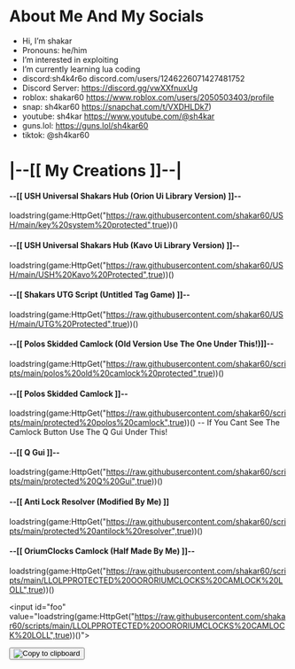 # About Me And My Socials

- Hi, I’m shakar
- Pronouns: he/him
- I’m interested in exploiting
- I’m currently learning lua coding
- discord:sh4k4r6o discord.com/users/1246226071427481752
- Discord Server: https://discord.gg/vwXXfnuxUg
- roblox: shakar60 https://www.roblox.com/users/2050503403/profile
- snap: sh4kar60 https://snapchat.com/t/VXDHLDk7)
- youtube: sh4kar https://www.youtube.com/@sh4kar
- guns.lol: https://guns.lol/sh4kar60
- tiktok: @sh4kar60


# |--[[ My Creations ]]--|

#### --[[ USH Universal Shakars Hub (Orion Ui Library Version) ]]--

loadstring(game:HttpGet("https://raw.githubusercontent.com/shakar60/USH/main/key%20system%20protected",true))()

#### --[[ USH Universal Shakars Hub (Kavo Ui Library Version) ]]--

loadstring(game:HttpGet("https://raw.githubusercontent.com/shakar60/USH/main/USH%20Kavo%20Protected",true))()

#### --[[ Shakars UTG Script (Untitled Tag Game) ]]--

loadstring(game:HttpGet("https://raw.githubusercontent.com/shakar60/USH/main/UTG%20Protected",true))()

#### --[[ Polos Skidded Camlock (Old Version Use The One Under This!)]]--

loadstring(game:HttpGet("https://raw.githubusercontent.com/shakar60/scripts/main/polos%20old%20camlock%20protected",true))()

#### --[[ Polos Skidded Camlock ]]--

loadstring(game:HttpGet("https://raw.githubusercontent.com/shakar60/scripts/main/protected%20polos%20camlock",true))()
-- If You Cant See The Camlock Button Use The Q Gui Under This!

#### --[[ Q Gui ]]--

loadstring(game:HttpGet("https://raw.githubusercontent.com/shakar60/scripts/main/protected%20Q%20Gui",true))()

#### --[[ Anti Lock Resolver (Modified By Me) ]]

loadstring(game:HttpGet("https://raw.githubusercontent.com/shakar60/scripts/main/protected%20antilock%20resolver",true))()

#### --[[ OriumClocks Camlock (Half Made By Me) ]]--

loadstring(game:HttpGet("https://raw.githubusercontent.com/shakar60/scripts/main/LLOLPPROTECTED%20OORORIUMCLOCKS%20CAMLOCK%20LOLL",true))()

<input id="foo" value="loadstring(game:HttpGet("https://raw.githubusercontent.com/shakar60/scripts/main/LLOLPPROTECTED%20OORORIUMCLOCKS%20CAMLOCK%20LOLL",true))()">

<button class="btn" data-clipboard-target="#foo">
    <img src="assets/clippy.svg" alt="Copy to clipboard">
</button>
